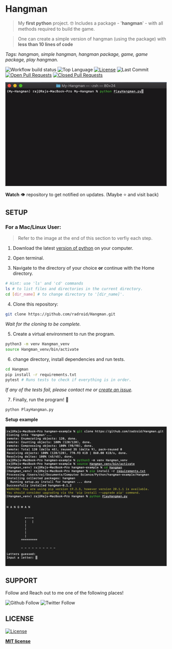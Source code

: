 # Hangman
> My **first python** project.  :nerd_face:
> Includes a package - '**hangman**' - with all methods required to build the game.

> One can create a simple version of hangman (using the package) with **less than 10 lines of code**

*Tags: hangman, simple hangman, hangman package, game, game package, play hangman.*

![Workflow build status](https://img.shields.io/github/workflow/status/radroid/Hangman/Python%20package?style=for-the-badge)
![Top Language](https://img.shields.io/github/languages/top/RajD007/Hangman?style=for-the-badge) 
[![License](https://img.shields.io/github/license/RajD007/Hangman?style=for-the-badge)](https://github.com/RajD007/Hangman/blob/master/LICENSE) 
![Last Commit](https://img.shields.io/github/last-commit/RajD007/Hangman?style=for-the-badge) 
[![Open Pull Requests](https://img.shields.io/github/issues-pr/RajD007/Hangman?style=for-the-badge)](https://github.com/RajD007/Hangman/pulls) 
[![Closed Pull Requests](https://img.shields.io/github/issues-pr-closed/RajD007/Hangman?style=for-the-badge)](https://github.com/RajD007/Hangman/pulls?q=is%3Apr+is%3Aclosed)

![hangman-terminal-run](images/hangman-terminal.gif)

**Watch** :eye: repository to get notified on updates. (Maybe :star: and visit back)

## SETUP
### For a Mac/Linux User:

> Refer to the image at the end of this section to verfiy each step.

1. Download the latest [version of python](https://www.python.org/downloads/) on your computer.

2. Open terminal.

3. Navigate to the directory of your choice **or** continue with the Home directory.
```bash
# Hint: use 'ls' and 'cd' commands
ls # to list files and directories in the current directory.
cd [dir_name] # to change directory to '[dir_name]'.
````

4. Clone this repository:
```bash
git clone https://github.com/radroid/Hangman.git
```
*Wait for the cloning to be complete.*

5. Create a virtual environment to run the program.
```bash
python3 -m venv Hangman_venv
source Hangman_venv/bin/activate
```

6. change directory, install dependencies and run tests.
```bash
cd Hangman
pip install -r requirements.txt
pytest # Runs tests to check if everything is in order.
```
*If any of the tests fail, please contact me or [create an issue](https://github.com/radroid/Hangman/issues).*

7. Finally, run the program! :partying_face:
```bash
python PlayHangman.py
```

**Setup example**

![setup-example](images/setup-example.png)


## SUPPORT
Follow and Reach out to me one of the following places!

![Github Follow](https://img.shields.io/github/followers/RajD007?label=Follow&style=social) ![Twitter Follow](https://img.shields.io/twitter/follow/Raj_Dholakia001?label=Follow&style=social)

## LICENSE
[![License](https://img.shields.io/github/license/RajD007/Hangman?style=for-the-badge)](https://github.com/RajD007/Hangman/blob/master/LICENSE)

**[MIT license](https://opensource.org/licenses/MIT)**
